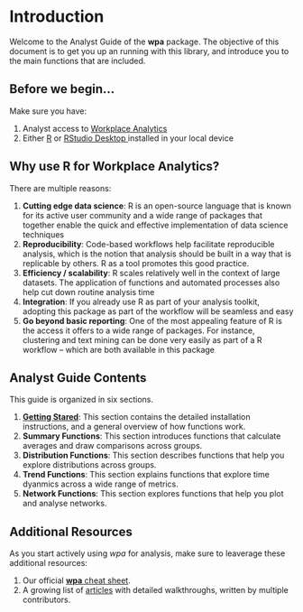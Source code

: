 # Introduction

Welcome to the Analyst Guide of the **wpa** package. The objective of this document is to get you up an running with this library, and introduce you to the main functions that are included. 

## Before we begin...

Make sure you have:
1.  Analyst access to  <a href="https://docs.microsoft.com/en-us/workplace-analytics/">Workplace Analytics</a>
2.  Either <a href="https://www.r-project.org/">R</a> or <a href="https://rstudio.com/products/rstudio/download/#download"> RStudio Desktop </a> installed in your local device

## Why use R for Workplace Analytics?

There are multiple reasons:

1. **Cutting edge data science**: R is an open-source language that is known for its active user community and a wide range of packages that together enable the quick and effective implementation of data science techniques
2. **Reproducibility**: Code-based workflows help facilitate reproducible analysis, which is the notion that analysis should be built in a way that is replicable by others. R as a tool promotes this good practice. 
3. **Efficiency / scalability**: R scales relatively well in the context of large datasets. The application of functions and automated processes also help cut down routine analysis time 
4. **Integration**: If you already use R as part of your analysis toolkit, adopting this package as part of the workflow will be seamless and easy
5. **Go beyond basic reporting**: One of the most appealing feature of R is the access it offers to a wide range of packages. For instance, clustering and text mining can be done very easily as part of a R workflow – which are both available in this package

## Analyst Guide Contents

This guide is organized in six sections. 

1. <a href="analyst_guide_getting_started.html">**Getting Stared**</a>: This section contains the detailed installation instructions, and a general overview of how functions work. 
2. **Summary Functions**: This section introduces functions that calculate averages and draw comparisons across groups.
3. **Distribution Functions**: This section describes functions that help you explore distributions across groups.
4. **Trend Functions**: This section explains functions that explore time dyanmics across a wide range of metrics.
5. **Network Functions**: This section explores functions that help you plot and analyse networks.

## Additional Resources

As you start actively using *wpa* for analysis, make sure to leaverage these additional resources: 

1. Our official <a href="https://github.com/microsoft/wpa/blob/main/man/figures/wpa%20cheatsheet_20201116.pdf">**wpa** cheat sheet</a>.
2. A growing list of <a href="https://microsoft.github.io/wpa/articles/">articles</a> with detailed walkthroughs, written by multiple contributors. 

